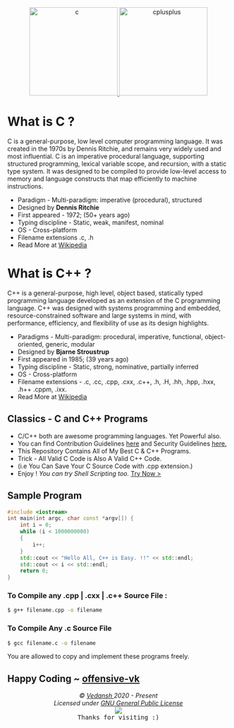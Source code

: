 <div align="center">
    <a href="https://www.cprogramming.com/" target="_blank" rel="noreferrer"> 
        <img src="https://cdn.jsdelivr.net/gh/offensive-vk/Icons@master/c/c-original.svg" alt="c" width="200" height="200" /> 
    </a> 
    <a href="https://cplusplus.com/" target="_blank" rel="noreferrer"> 
        <img src="https://cdn.jsdelivr.net/gh/offensive-vk/Icons@master/cplusplus/cplusplus-original.svg" alt="cplusplus" width="200" height="200" /> 
    </a> 
</div>

# **What is C** ?

C is a general-purpose, low level computer programming language. It was created in the 1970s by Dennis Ritchie, and remains very widely used and most influential.
C is an imperative procedural language, supporting structured programming, lexical variable scope, and recursion, with a static type system. It was designed to be compiled to provide low-level access to memory and language constructs that map efficiently to machine instructions.

- Paradigm - Multi-paradigm: imperative (procedural), structured
- Designed by **Dennis Ritchie**
- First appeared - 1972; (50+ years ago)
- Typing discipline	- Static, weak, manifest, nominal
- OS - Cross-platform
- Filename extensions .c, .h
- Read More at [Wikipedia](https://en.wikipedia.org/wiki/C_(programming_language))

# **What is C++** ?

C++ is a general-purpose, high level, object based, statically typed programming language developed as an extension of the C programming language. 
C++ was designed with systems programming and embedded, resource-constrained software and large systems in mind, with performance, efficiency, and flexibility of use as its design highlights.

- Paradigms - Multi-paradigm: procedural, imperative, functional, object-oriented, generic, modular
- Designed by **Bjarne Stroustrup**
- First appeared in 1985; (39 years ago)
- Typing discipline - Static, strong, nominative, partially inferred
- OS - Cross-platform
- Filename extensions - .c, .cc, .cpp, .cxx, .c++, .h, .H, .hh, .hpp, .hxx, .h++ .cppm, .ixx.
- Read More at [Wikipedia](https://en.wikipedia.org/wiki/C%2B%2B)

## Classics - C and C++ Programs 

- C/C++ both are awesome programming languages. Yet Powerful also.
- You can find Contribution Guidelines [here](https://github.com/offensive-vk/Classics/blob/classic/.github/CONTRIBUTING.md) and Security Guidelines [here.](https://github.com/offensive-vk/Classics/blob/classic/.github/SECURITY.md)
- This Repository Contains All of My Best C & C++ Programs.
- Trick - All Valid C Code is Also A Valid C++ Code.
- (i.e You Can Save Your C Source Code with .cpp extension.)
- Enjoy ! _You can try Shell Scripting too._ [Try Now >](https://github.com/offensive-vk/Classics/blob/classic/Bash/)

## Sample Program

```c++
#include <iostream>
int main(int argc, char const *argv[]) {
    int i = 0;
    while (i < 1000000000)
    {
        i++;
    }
    std::cout << "Hello All, C++ is Easy. !!" << std::endl;
    std::cout << i << std::endl;
    return 0;
}
```

### To Compile any .cpp | .cxx | .c++ Source File :

```bash
$ g++ filename.cpp -o filename
```

### To Compile Any .c Source File

```bash
$ gcc filename.c -o filename
```

You are allowed to copy and implement these programs freely.

## Happy Coding ~ [offensive-vk](https://github.com/offensive-vk/)


<p align="center">
  <i>&copy; <a href="https://github.com/offensive-vk/">Vedansh </a> 2020 - Present</i><br>
  <i>Licensed under <a href="https://github.com/offensive-vk/Classics/tree/classic/LICENSE">GNU General Public License</a></i><br>
  <a href="https://github.com/TheHamsterBot"><img src="https://i.ibb.co/4KtpYxb/octocat-clean-mini.png" /></a><br>
  <kbd>Thanks for visiting :)</kbd>
</p>
</details>